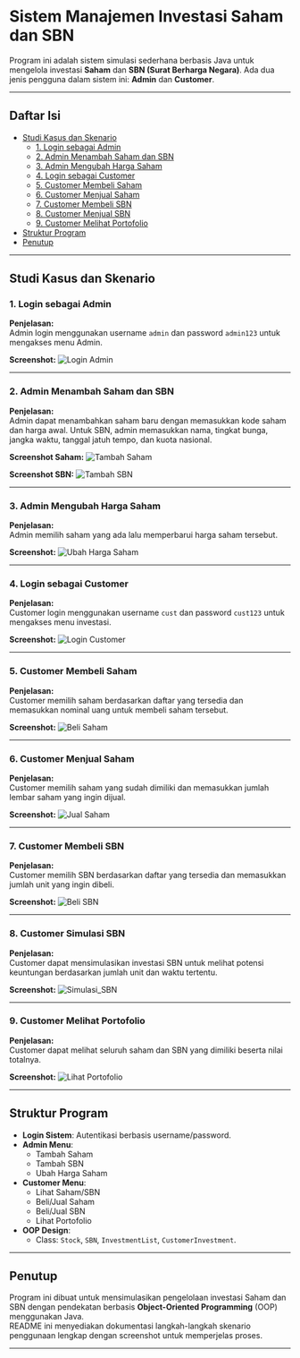 # Sistem Manajemen Investasi Saham dan SBN

Program ini adalah sistem simulasi sederhana berbasis Java untuk mengelola investasi **Saham** dan **SBN (Surat Berharga Negara)**. Ada dua jenis pengguna dalam sistem ini: **Admin** dan **Customer**.

---

## Daftar Isi
- [Studi Kasus dan Skenario](#studi-kasus-dan-skenario)
  - [1. Login sebagai Admin](#1-login-sebagai-admin)
  - [2. Admin Menambah Saham dan SBN](#2-admin-menambah-saham-dan-sbn)
  - [3. Admin Mengubah Harga Saham](#3-admin-mengubah-harga-saham)
  - [4. Login sebagai Customer](#4-login-sebagai-customer)
  - [5. Customer Membeli Saham](#5-customer-membeli-saham)
  - [6. Customer Menjual Saham](#6-customer-menjual-saham)
  - [7. Customer Membeli SBN](#7-customer-membeli-sbn)
  - [8. Customer Menjual SBN](#8-customer-menjual-sbn)
  - [9. Customer Melihat Portofolio](#9-customer-melihat-portofolio)
- [Struktur Program](#struktur-program)
- [Penutup](#penutup)

---

## Studi Kasus dan Skenario

### 1. Login sebagai Admin

**Penjelasan:**  
Admin login menggunakan username `admin` dan password `admin123` untuk mengakses menu Admin.

**Screenshot:**
![Login Admin](screenshots/login_admin.png)

---

### 2. Admin Menambah Saham dan SBN

**Penjelasan:**  
Admin dapat menambahkan saham baru dengan memasukkan kode saham dan harga awal. Untuk SBN, admin memasukkan nama, tingkat bunga, jangka waktu, tanggal jatuh tempo, dan kuota nasional.

**Screenshot Saham:**
![Tambah Saham](screenshots/tambah_saham.png)

**Screenshot SBN:**
![Tambah SBN](screenshots/tambah_sbn.png)

---

### 3. Admin Mengubah Harga Saham

**Penjelasan:**  
Admin memilih saham yang ada lalu memperbarui harga saham tersebut.

**Screenshot:**
![Ubah Harga Saham](screenshots/ubah_harga_saham.png)

---

### 4. Login sebagai Customer

**Penjelasan:**  
Customer login menggunakan username `cust` dan password `cust123` untuk mengakses menu investasi.

**Screenshot:**
![Login Customer](screenshots/login_customer.png)

---

### 5. Customer Membeli Saham

**Penjelasan:**  
Customer memilih saham berdasarkan daftar yang tersedia dan memasukkan nominal uang untuk membeli saham tersebut.

**Screenshot:**
![Beli Saham](screenshots/beli_saham.png)

---

### 6. Customer Menjual Saham

**Penjelasan:**  
Customer memilih saham yang sudah dimiliki dan memasukkan jumlah lembar saham yang ingin dijual.

**Screenshot:**
![Jual Saham](screenshots/jual_saham.png)

---

### 7. Customer Membeli SBN

**Penjelasan:**  
Customer memilih SBN berdasarkan daftar yang tersedia dan memasukkan jumlah unit yang ingin dibeli.

**Screenshot:**
![Beli SBN](screenshots/beli_sbn.png)

---

### 8. Customer Simulasi SBN

**Penjelasan:**  
Customer dapat mensimulasikan investasi SBN untuk melihat potensi keuntungan berdasarkan jumlah unit dan waktu tertentu.

**Screenshot:**
![Simulasi_SBN](screenshots/simulasi_sbn.png)

---

### 9. Customer Melihat Portofolio

**Penjelasan:**  
Customer dapat melihat seluruh saham dan SBN yang dimiliki beserta nilai totalnya.

**Screenshot:**
![Lihat Portofolio](screenshots/lihat_portofolio.png)

---

## Struktur Program

- **Login Sistem**: Autentikasi berbasis username/password.
- **Admin Menu**:
  - Tambah Saham
  - Tambah SBN
  - Ubah Harga Saham
- **Customer Menu**:
  - Lihat Saham/SBN
  - Beli/Jual Saham
  - Beli/Jual SBN
  - Lihat Portofolio
- **OOP Design**:
  - Class: `Stock`, `SBN`, `InvestmentList`, `CustomerInvestment`.

---

## Penutup

Program ini dibuat untuk mensimulasikan pengelolaan investasi Saham dan SBN dengan pendekatan berbasis **Object-Oriented Programming** (OOP) menggunakan Java.  
README ini menyediakan dokumentasi langkah-langkah skenario penggunaan lengkap dengan screenshot untuk memperjelas proses.

---

